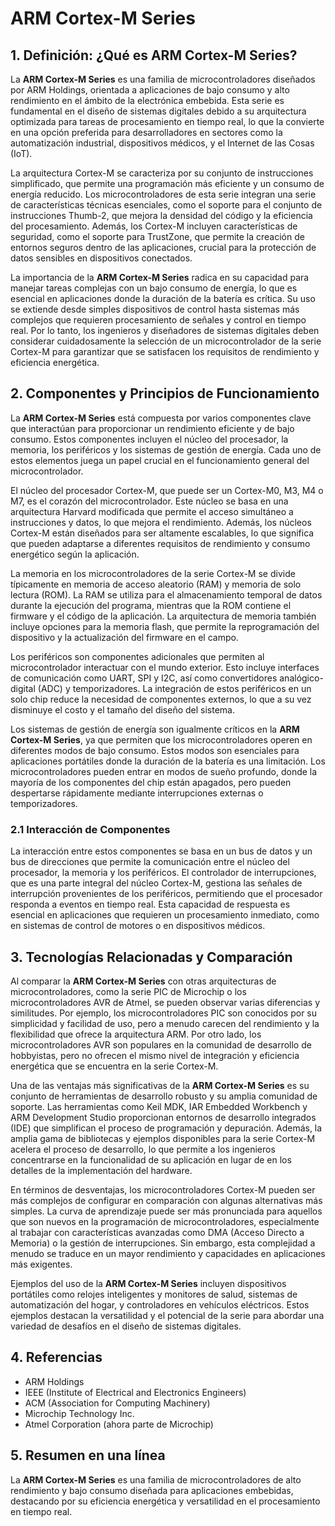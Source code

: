 # ARM Cortex-M Series

## 1. Definición: ¿Qué es **ARM Cortex-M Series**?
La **ARM Cortex-M Series** es una familia de microcontroladores diseñados por ARM Holdings, orientada a aplicaciones de bajo consumo y alto rendimiento en el ámbito de la electrónica embebida. Esta serie es fundamental en el diseño de sistemas digitales debido a su arquitectura optimizada para tareas de procesamiento en tiempo real, lo que la convierte en una opción preferida para desarrolladores en sectores como la automatización industrial, dispositivos médicos, y el Internet de las Cosas (IoT).

La arquitectura Cortex-M se caracteriza por su conjunto de instrucciones simplificado, que permite una programación más eficiente y un consumo de energía reducido. Los microcontroladores de esta serie integran una serie de características técnicas esenciales, como el soporte para el conjunto de instrucciones Thumb-2, que mejora la densidad del código y la eficiencia del procesamiento. Además, los Cortex-M incluyen características de seguridad, como el soporte para TrustZone, que permite la creación de entornos seguros dentro de las aplicaciones, crucial para la protección de datos sensibles en dispositivos conectados.

La importancia de la **ARM Cortex-M Series** radica en su capacidad para manejar tareas complejas con un bajo consumo de energía, lo que es esencial en aplicaciones donde la duración de la batería es crítica. Su uso se extiende desde simples dispositivos de control hasta sistemas más complejos que requieren procesamiento de señales y control en tiempo real. Por lo tanto, los ingenieros y diseñadores de sistemas digitales deben considerar cuidadosamente la selección de un microcontrolador de la serie Cortex-M para garantizar que se satisfacen los requisitos de rendimiento y eficiencia energética.

## 2. Componentes y Principios de Funcionamiento
La **ARM Cortex-M Series** está compuesta por varios componentes clave que interactúan para proporcionar un rendimiento eficiente y de bajo consumo. Estos componentes incluyen el núcleo del procesador, la memoria, los periféricos y los sistemas de gestión de energía. Cada uno de estos elementos juega un papel crucial en el funcionamiento general del microcontrolador.

El núcleo del procesador Cortex-M, que puede ser un Cortex-M0, M3, M4 o M7, es el corazón del microcontrolador. Este núcleo se basa en una arquitectura Harvard modificada que permite el acceso simultáneo a instrucciones y datos, lo que mejora el rendimiento. Además, los núcleos Cortex-M están diseñados para ser altamente escalables, lo que significa que pueden adaptarse a diferentes requisitos de rendimiento y consumo energético según la aplicación.

La memoria en los microcontroladores de la serie Cortex-M se divide típicamente en memoria de acceso aleatorio (RAM) y memoria de solo lectura (ROM). La RAM se utiliza para el almacenamiento temporal de datos durante la ejecución del programa, mientras que la ROM contiene el firmware y el código de la aplicación. La arquitectura de memoria también incluye opciones para la memoria flash, que permite la reprogramación del dispositivo y la actualización del firmware en el campo.

Los periféricos son componentes adicionales que permiten al microcontrolador interactuar con el mundo exterior. Esto incluye interfaces de comunicación como UART, SPI y I2C, así como convertidores analógico-digital (ADC) y temporizadores. La integración de estos periféricos en un solo chip reduce la necesidad de componentes externos, lo que a su vez disminuye el costo y el tamaño del diseño del sistema.

Los sistemas de gestión de energía son igualmente críticos en la **ARM Cortex-M Series**, ya que permiten que los microcontroladores operen en diferentes modos de bajo consumo. Estos modos son esenciales para aplicaciones portátiles donde la duración de la batería es una limitación. Los microcontroladores pueden entrar en modos de sueño profundo, donde la mayoría de los componentes del chip están apagados, pero pueden despertarse rápidamente mediante interrupciones externas o temporizadores.

### 2.1 Interacción de Componentes
La interacción entre estos componentes se basa en un bus de datos y un bus de direcciones que permite la comunicación entre el núcleo del procesador, la memoria y los periféricos. El controlador de interrupciones, que es una parte integral del núcleo Cortex-M, gestiona las señales de interrupción provenientes de los periféricos, permitiendo que el procesador responda a eventos en tiempo real. Esta capacidad de respuesta es esencial en aplicaciones que requieren un procesamiento inmediato, como en sistemas de control de motores o en dispositivos médicos.

## 3. Tecnologías Relacionadas y Comparación
Al comparar la **ARM Cortex-M Series** con otras arquitecturas de microcontroladores, como la serie PIC de Microchip o los microcontroladores AVR de Atmel, se pueden observar varias diferencias y similitudes. Por ejemplo, los microcontroladores PIC son conocidos por su simplicidad y facilidad de uso, pero a menudo carecen del rendimiento y la flexibilidad que ofrece la arquitectura ARM. Por otro lado, los microcontroladores AVR son populares en la comunidad de desarrollo de hobbyistas, pero no ofrecen el mismo nivel de integración y eficiencia energética que se encuentra en la serie Cortex-M.

Una de las ventajas más significativas de la **ARM Cortex-M Series** es su conjunto de herramientas de desarrollo robusto y su amplia comunidad de soporte. Las herramientas como Keil MDK, IAR Embedded Workbench y ARM Development Studio proporcionan entornos de desarrollo integrados (IDE) que simplifican el proceso de programación y depuración. Además, la amplia gama de bibliotecas y ejemplos disponibles para la serie Cortex-M acelera el proceso de desarrollo, lo que permite a los ingenieros concentrarse en la funcionalidad de su aplicación en lugar de en los detalles de la implementación del hardware.

En términos de desventajas, los microcontroladores Cortex-M pueden ser más complejos de configurar en comparación con algunas alternativas más simples. La curva de aprendizaje puede ser más pronunciada para aquellos que son nuevos en la programación de microcontroladores, especialmente al trabajar con características avanzadas como DMA (Acceso Directo a Memoria) o la gestión de interrupciones. Sin embargo, esta complejidad a menudo se traduce en un mayor rendimiento y capacidades en aplicaciones más exigentes.

Ejemplos del uso de la **ARM Cortex-M Series** incluyen dispositivos portátiles como relojes inteligentes y monitores de salud, sistemas de automatización del hogar, y controladores en vehículos eléctricos. Estos ejemplos destacan la versatilidad y el potencial de la serie para abordar una variedad de desafíos en el diseño de sistemas digitales.

## 4. Referencias
- ARM Holdings
- IEEE (Institute of Electrical and Electronics Engineers)
- ACM (Association for Computing Machinery)
- Microchip Technology Inc.
- Atmel Corporation (ahora parte de Microchip)

## 5. Resumen en una línea
La **ARM Cortex-M Series** es una familia de microcontroladores de alto rendimiento y bajo consumo diseñada para aplicaciones embebidas, destacando por su eficiencia energética y versatilidad en el procesamiento en tiempo real.
